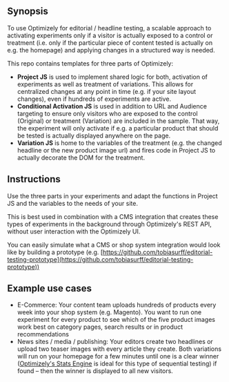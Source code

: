 ## Synopsis

To use Optimizely for editorial / headline testing, a scalable approach to activating experiments only if a visitor is actually exposed to a control or treatment (i.e. only if the particular piece of content tested is actually on e.g. the homepage) and applying changes in a structured way is needed.

This repo contains templates for three parts of Optimizely:

* **Project JS** is used to implement shared logic for both, activation of experiments as well as treatment of variations. This allows for centralized changes at any point in time (e.g. if your site layout changes), even if hundreds of experiments are active.
* **Conditional Activation JS** is used in addition to URL and Audience targeting to ensure only visitors who are exposed to the control (Original) or treatment (Variation) are included in the sample. That way, the experiment will only activate if e.g. a particular product that should be tested is actually displayed anywhere on the page.
* **Variation JS** is home to the variables of the treatment (e.g. the changed headline or the new product image url) and fires code in Project JS to actually decorate the DOM for the treatment.

## Instructions

Use the three parts in your experiments and adapt the functions in Project JS and the variables to the needs of your site.

This is best used in combination with a CMS integration that creates these types of experiments in the background through Optimizely's REST API, without user interaction with the Optimizely UI.

You can easily simulate what a CMS or shop system integration would look like by building a prototype (e.g. [https://github.com/tobiasurff/editorial-testing-prototype](https://github.com/tobiasurff/editorial-testing-prototype))

## Example use cases

* E-Commerce: Your content team uploads hundreds of products every week into your shop system (e.g. Magento). You want to run one experiment for every product to see which of the five product images work best on category pages, search results or in product recommendations
* News sites / media / publishing: Your editors create two headlines or upload two teaser images with every article they create. Both variations will run on your homepage for a few minutes until one is a clear winner ([Optimizely's Stats Engine](https://www.optimizely.com/statistics) is ideal for this type of sequential testing) if found – then the winner is displayed to all new visitors.